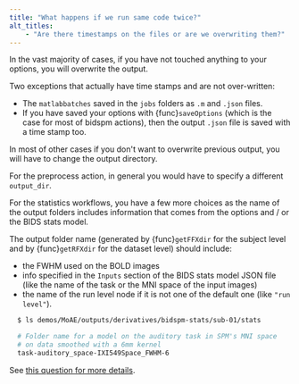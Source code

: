 ```yaml
---
title: "What happens if we run same code twice?"
alt_titles:
    - "Are there timestamps on the files or are we overwriting them?"
---
```


In the vast majority of cases, if you have not touched anything to your options,
you will overwrite the output.

Two exceptions that actually have time stamps and are not over-written:

-   The `matlabbatches` saved in the `jobs` folders as `.m` and `.json` files.
-   If you have saved your options with {func}`saveOptions`
    (which is the case for most of bidspm actions),
    then the output `.json` file is saved with a time stamp too.

In most of other cases if you don't want to overwrite previous output,
you will have to change the output directory.

For the preprocess action, in general you would have to specify a different `output_dir`.

For the statistics workflows,
you have a few more choices as the name of the
output folders includes information that comes
from the options and / or the BIDS stats model.

The output folder name (generated by {func}`getFFXdir` for the subject level
and by {func}`getRFXdir` for the dataset level) should include:

-   the FWHM used on the BOLD images
-   info specified in the `Inputs` section of the BIDS stats model JSON file
    (like the name of the task or the MNI space of the input images)
-   the name of the run level node if it is not one of the default one (like `"run level"`).

```bash
  $ ls demos/MoAE/outputs/derivatives/bidspm-stats/sub-01/stats

  # Folder name for a model on the auditory task in SPM's MNI space
  # on data smoothed with a 6mm kernel
  task-auditory_space-IXI549Space_FWHM-6
```

See [this question for more details](./stats.md#how-can-change-the-name-of-the-folder-of-the-subject-level-analysis).
